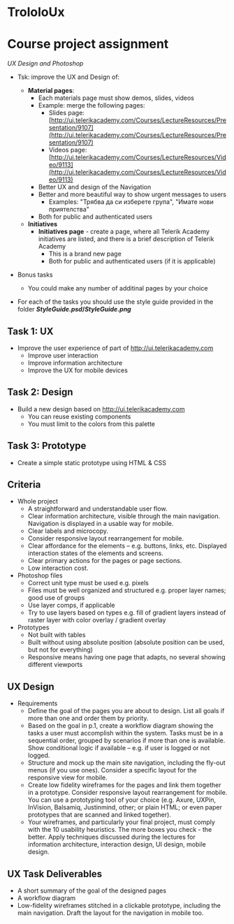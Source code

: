 # TrololoUx


# Course project assignment
_UX Design and Photoshop_

- Tsk: improve the UX and Design of:
 
    - **Material pages**:
      - Each materials page must show demos, slides, videos
      - Example: merge the following pages:     
        - Slides page: [http://ui.telerikacademy.com/Courses/LectureResources/Presentation/9107](http://ui.telerikacademy.com/Courses/LectureResources/Presentation/9107)
        - Videos page: [http://ui.telerikacademy.com/Courses/LectureResources/Video/9113](http://ui.telerikacademy.com/Courses/LectureResources/Video/9113)
      - Better UX and design of the Navigation
      - Better and more beautiful way to show urgent messages to users
        - Examples: "Трябва да си изберете група", "Имате нови приятелства"
      - Both for public and authenticated users
    - **Initiatives**
      - **Initiatives page** - create a page, where all Telerik Academy initiatives are listed, and there is a brief description of Telerik Academy
        - This is a brand new page
        - Both for public and authenticated users (if it is applicable)

- Bonus tasks
  - You could make any number of additinal pages by your choice

- For each of the tasks you should use the style guide provided in the folder **_StyleGuide.psd_/_StyleGuide.png_**

##  Task 1: UX

- Improve the user experience of part of http://ui.telerikacademy.com
  - Improve user interaction
  - Improve information architecture
  - Improve the UX for mobile devices

##  Task 2: Design

- Build a new design based on http://ui.telerikacademy.com
  - You can reuse existing components
  - You must limit to the colors from this palette

##  Task 3: Prototype

- Create a simple static prototype using HTML & CSS

## Criteria
- Whole project
  - A straightforward and understandable user flow. 
  - Clear information architecture, visible through the main navigation. Navigation is displayed in a usable way for mobile. 
  - Clear labels and microcopy.  
  - Consider responsive layout rearrangement for mobile. 
  - Clear affordance for the elements  – e.g. buttons, links, etc. Displayed interaction states of the elements and screens. 
  - Clear primary actions for the pages or page sections. 
  - Low interaction cost. 
- Photoshop files
  - Correct unit type must be used e.g. pixels
  - Files must be well organized and structured e.g. proper layer names; good use of groups
  - Use layer comps, if applicable
  - Try to use layers based on types e.g. fill of gradient layers instead of raster layer with color overlay / gradient overlay
- Prototypes
  - Not built with tables
  - Built without using absolute position (absolute position can be used, but not for everything)
  - Responsive means having one page that adapts, no several showing different viewports

## UX Design
- Requirements 
  - Define the goal of the pages you are about to design. List all goals if more than one and order them by priority. 
  - Based on the goal in p.1, create a workflow diagram showing the tasks a user must accomplish within the system. Tasks must be in a sequential order, grouped by scenarios if more than one is available. Show conditional logic if available – e.g. if user is logged or not logged.  
  - Structure and mock up the main site navigation, including the fly-out menus (if you use ones). Consider a specific layout for the responsive view for mobile. 
  - Create low fidelity wireframes for the pages and link them together in a prototype.  Consider responsive layout rearrangement for mobile. You can use a prototyping tool of your choice (e.g. Axure, UXPin, InVision, Balsamiq, Justinmind, other; or plain HTML; or even paper prototypes that are scanned and linked together). 
  - Your wireframes, and particularly your final project, must comply with the 10 usability heuristics. The more boxes you check - the better.  Apply techniques discussed during the lectures for information architecture, interaction design, UI design, mobile design. 
 
## UX Task Deliverables 
  - A short summary of the goal of the designed pages 
  - A workflow diagram 
  - Low-fidelity wireframes stitched in a clickable prototype, including the main navigation. Draft the layout for the navigation in mobile too. 

